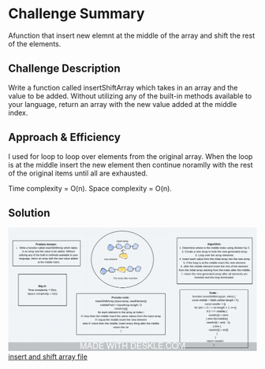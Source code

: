 # Challenge Summary
<!-- Short summary or background information -->
Afunction that insert new elemnt at the middle of the array and shift the rest of the elements.

## Challenge Description
<!-- Description of the challenge -->
Write a function called insertShiftArray which takes in an array and the value to be added. Without utilizing any of the built-in methods available to your language, return an array with the new value added at the middle index.

## Approach & Efficiency
<!-- What approach did you take? Why? What is the Big O space/time for this approach? -->
I used for loop to loop over elements from the original array. When the loop is at the middle insert the new element then continue noramlly with the rest of the original items until all are exhausted.

Time complexity = O(n).
Space complexity = O(n).

## Solution
<!-- Embedded whiteboard image -->
![insertShiftArray](../../../../assets/insertShiftArray.jpeg)
[insert and shift array file](array-shift.js)
